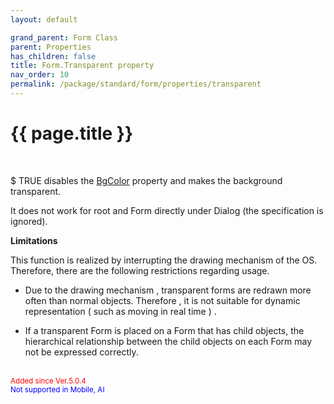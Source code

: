 ```yaml
---
layout: default

grand_parent: Form Class
parent: Properties
has_children: false
title: Form.Transparent property
nav_order: 10
permalink: /package/standard/form/properties/transparent
---
```

# {{ page.title }}

<br>

$ TRUE disables the <a href="/package/standard/form/properties/bgcolor">BgColor</a> property and makes the background transparent.

It does not work for root and Form directly under Dialog (the specification is ignored).


**Limitations**

This function is realized by interrupting the drawing mechanism of the OS. Therefore, there are the following restrictions regarding usage.

- Due to the drawing mechanism , transparent forms are redrawn more often than normal objects. Therefore , it is not suitable for dynamic representation ( such as moving in real time ) .

- If a transparent Form is placed on a Form that has child objects, the hierarchical relationship between the child objects on each Form may not be expressed correctly.

<br><small><span style="color:red">Added since Ver.5.0.4</span></small><br><small><span style="color:blue">Not supported in Mobile, AI</span></small> 